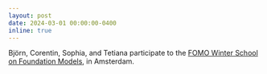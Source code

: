 ```yaml
---
layout: post
date: 2024-03-01 00:00:00-0400
inline: true
---
```


Björn, Corentin, Sophia, and Tetiana participate to the <a href="https://amsterdam-fomo.github.io/" target="_blank">FOMO Winter School on Foundation Models</a>, in Amsterdam.
